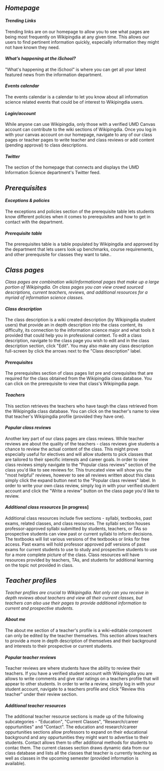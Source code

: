 ## ***Homepage***

#### *Trending Links*

Trending links are on our homepage to allow you to see what pages are being most frequently on Wikipingdia at any given time. This allows our users to find pertinent information quickly, especially information they might not have known they need.

#### *What’s happening at the iSchool?*

"What's happening at the iSchool" is where you can get all your latest featured news from the information department.

#### *Events calendar*

The events calendar is a calendar to let you know about all information science related events that could be of interest to Wikipingdia users.

#### *Login/account*

While anyone can use Wikipingdia, only those with a verified UMD Canvas account can contribute to the wiki sections of Wikipingdia. Once you log in with your canvas account on our homepage, navigate to any of our class pages or teacher pages to write teacher and class reviews or add content (pending approval) to class descriptions.

#### *Twitter*

The section of the homepage that connects and displays the UMD Information Science department's Twitter feed.

## ***Prerequisites***

#### *Exceptions & policies*

The exceptions and policies section of the prerequisite table lets students know different policies when it comes to prerequisites and how to get in contact with the department.

#### *Prerequisite table*

The prerequisites table is a table populated by Wikipingdia and approved by the department that lets users look up benchmarks, course requirements, and other prerequisite for classes they want to take..

## ***Class pages***

_Class pages are combination wiki/informational pages that make up a large portion of Wikipingdia. On class pages you can view crowd sourced descriptions, current teachers, reviews, and additional resources for a myriad of information science classes._

#### *Class description*

The class description is a wiki created description (by Wikipingdia student users) that provide an in depth description into the class content, its difficulty, its connection to the information science major and what tools it provided that could help you in professional context. To edit a class description, navigate to the class page you wish to edit and in the class description section, click "Edit". You may also make any class description full-screen by click the arrows next to the "Class description" label.  

#### *Prerequisites*

The prerequisites section of class pages list pre and corequisites that are required for the class obtained from the Wikipingdia class database. You can click on the prerequisite to view that class's Wikipingdia page.

#### *Teachers*

This section retrieves the teachers who have taugh the class retrieved from the Wikipingdia class database. You can click on the teacher's name to view that teacher's Wikipingdia profile (provided they have one).

#### *Popular class reviews*

Another key part of our class pages are class reviews. While teacher reviews are about the quality of the teachers - class reviews give students a chance to review the actual content of the class. This might prove especially useful for electives and will allow students to pick classes that are tailored to their specific interests and career goals. In order to view class reviews simply navigate to the "Popular class reviews" section of the class you'd like to see reviews for. This truncated view will show you the "most helpful" reviews, however to see all reviews written about this class simply click the expand button next to the "Popular class reviews" label. In order to write your own class review, simply log in with your verified student account and click the "Write a review" button on the class page you'd like to review.

#### *Additional class resources* [in progress]

Additional class resources include five sections - syllabi, textbooks, past exams, related classes, and class resources. The syllabi section houses professor-approved syllabi submitted by students, teachers, or TAs so prospective students can view past or current syllabi to inform decisions. The textbooks will list various versions of the textbooks or links for free access. Past exams will hold professor approved pdf versions of past exams for current students to use to study and prospective students to use for a more complete picture of the class. Class resources will have resources provided by teachers, TAs, and students for additional learning on the topic not provided in class.

## ***Teacher profiles***

_Teacher profiles are crucial to Wikipingdia. Not only can you receive in depth reviews about teachers and view all their current classes, but teachers can also use their pages to provide additional information to current and prospective students._

#### *About me*

The about me section of a teacher's profile is a wiki-editable component can only be edited by the teacher themselves. This section allows teachers to provide a more in depth description of themselves and their background and interests to their prospective or current students.

#### *Popular teacher reviews*

Teacher reviews are where students have the ability to review their teachers. If you have a verified student account with Wikipingdia you are allows to write comments and give star ratings on a teachers profile that will appear to other students. In order to write a review, simply log in with your student account, navigate to a teachers profile and click "Review this teacher" under their review section.

#### *Additional teacher resources*

The additional teacher resource sections is made up of the following subcategories - "Education", "Current Classes", "Research/career oppurtunities" and "Contact". The education and research/career oppurtunities sections allow professors to expand on their educational background and any oppurtunities they might want to advertise to their students. Contact allows them to offer additional methods for students to contac them. The current classes section draws dynamic data from our class database and lists all the classes that teacher is currently teaching as well as classes in the upcoming semester (provided information is available).
